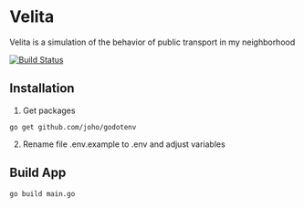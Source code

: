 # Velita
Velita is a simulation of the behavior of public transport in my neighborhood

[![Build Status](https://travis-ci.org/hostelix/velita.svg?branch=master)](https://travis-ci.org/hostelix/velita)


## Installation

1) Get packages

```shell
go get github.com/joho/godotenv
```

2) Rename file .env.example to .env and adjust variables

## Build App

```shell
go build main.go
```
